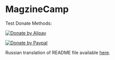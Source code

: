 MagzineCamp
===========

Test Donate Methods:

[![Donate by Alipay](http://icloud.b0.upaiyun.com/zeng/juanzeng03.jpg)](https://me.alipay.com/heshui)

[![Donate by Paypal](http://icloud.b0.upaiyun.com/zeng/juanzeng02.jpg)](https://www.paypal.com/cgi-bin/webscr?cmd=_s-xclick&hosted_button_id=NYTZGSJD3H3BC)

Russian translation of README file available
[here](https://github.com/salkar/inkwell/blob/master/README_RU.rdoc).
